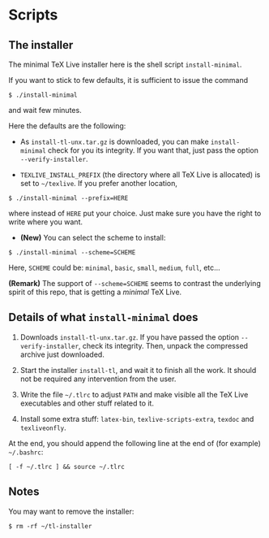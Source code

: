 # Scripts

## The installer

The minimal TeX Live installer here is the shell script ```install-minimal```.

If you want to stick to few defaults, it is sufficient to issue the command
```
$ ./install-minimal
```
and wait few minutes.

Here the defaults are the following:

* As ```install-tl-unx.tar.gz``` is downloaded, you can make ```install-minimal``` check for you its integrity. If you want that, just pass the option ```--verify-installer```.

* ```TEXLIVE_INSTALL_PREFIX``` (the directory where all TeX Live is allocated) is set to ```~/texlive```. If you prefer another location,
```
$ ./install-minimal --prefix=HERE
```
where instead of ```HERE``` put your choice. Just make sure you have the right to write where you want.

* **(New)** You can select the scheme to install:
```
$ ./install-minimal --scheme=SCHEME
```
Here, ```SCHEME``` could be: ```minimal```, ```basic```, ```small```, ```medium```, ```full```, etc...

**(Remark)** The support of ```--scheme=SCHEME``` seems to contrast the underlying spirit of this repo, that is getting a *minimal* TeX Live.


## Details of what ```install-minimal``` does

1. Downloads ```install-tl-unx.tar.gz```. If you have passed the option ```--verify-installer```, check its integrity. Then, unpack the compressed archive just downloaded.

3. Start the installer ```install-tl```, and wait it to finish all the work. It should not be required any intervention from the user.

4. Write the file ```~/.tlrc``` to adjust ```PATH``` and make visible all the TeX Live executables and other stuff related to it.

5. Install some extra stuff: ```latex-bin```, ```texlive-scripts-extra```, ```texdoc``` and ```texliveonfly```.

At the end, you should append the following line at the end of (for example) ```~/.bashrc```:

```
[ -f ~/.tlrc ] && source ~/.tlrc
```


## Notes

You may want to remove the installer:
```
$ rm -rf ~/tl-installer
```